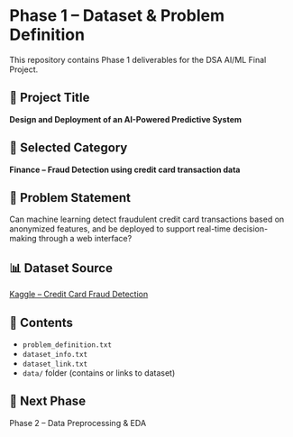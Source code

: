 # Phase 1 – Dataset & Problem Definition

This repository contains Phase 1 deliverables for the DSA AI/ML Final Project.

## 📌 Project Title
**Design and Deployment of an AI-Powered Predictive System**

## 🎯 Selected Category
**Finance – Fraud Detection using credit card transaction data**

## 🧠 Problem Statement
Can machine learning detect fraudulent credit card transactions based on anonymized features, and be deployed to support real-time decision-making through a web interface?

## 📊 Dataset Source
[Kaggle – Credit Card Fraud Detection](https://www.kaggle.com/datasets/mlg-ulb/creditcardfraud)

## 📁 Contents
- `problem_definition.txt`
- `dataset_info.txt`
- `dataset_link.txt`
- `data/` folder (contains or links to dataset)

## 🚀 Next Phase
Phase 2 – Data Preprocessing & EDA
